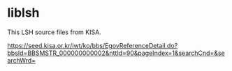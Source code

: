 # liblsh

This LSH source files from KISA.

https://seed.kisa.or.kr/iwt/ko/bbs/EgovReferenceDetail.do?bbsId=BBSMSTR_000000000002&nttId=90&pageIndex=1&searchCnd=&searchWrd=
